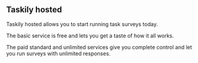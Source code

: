 ﻿## Taskily hosted

Taskily hosted allows you to start running task surveys today. 

The basic service is free and lets you get a taste of how it all works.

The paid standard and unlimited services give you complete control and 
let you run surveys with unlimited responses.

